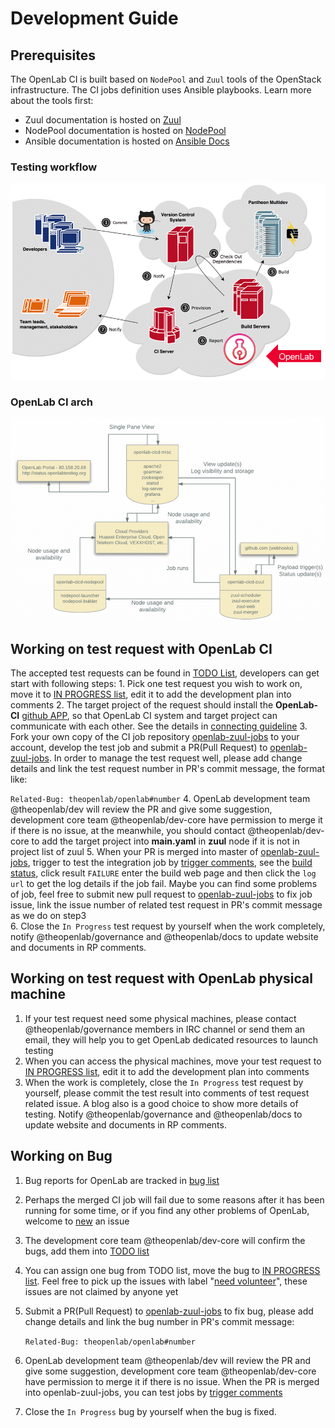 # Development Guide

## Prerequisites

The OpenLab CI is built based on `NodePool` and `Zuul` tools of the OpenStack infrastructure. The CI jobs definition uses Ansible playbooks. Learn more about the tools first:

* Zuul documentation is hosted on [Zuul](https://zuul-ci.org)
* NodePool documentation is hosted on [NodePool](https://zuul-ci.org/docs/nodepool/)
* Ansible documentation is hosted on [Ansible Docs](https://docs.ansible.com/)

### Testing workflow

![](../.gitbook/assets/testing_workflow.png)

### OpenLab CI arch

![](../.gitbook/assets/openlab_ci_arch.png)

## Working on test request with OpenLab CI

The accepted test requests can be found in [TODO List](https://github.com/orgs/theopenlab/projects/1#column-1860008), developers can get start with following steps: 1. Pick one test request you wish to work on, move it to [IN PROGRESS list](https://github.com/orgs/theopenlab/projects/1#column-1860011), edit it to add the development plan into comments 2. The target project of the request should install the **OpenLab-CI** [github APP](https://github.com/apps/theopenlab-ci), so that OpenLab CI system and target project can communicate with each other. See the details in [connecting guideline](connect-to-openlab.md) 3. Fork your own copy of the CI job repository [openlab-zuul-jobs](https://github.com/theopenlab/openlab-zuul-jobs) to your account, develop the test job and submit a PR\(Pull Request\) to [openlab-zuul-jobs](https://github.com/theopenlab/openlab-zuul-jobs). In order to manage the test request well, please add change details and link the test request number in PR's commit message, the format like:

`Related-Bug: theopenlab/openlab#number` 4. OpenLab development team @theopenlab/dev will review the PR and give some suggestion, development core team @theopenlab/dev-core have permission to merge it if there is no issue, at the meanwhile, you should contact @theopenlab/dev-core to add the target project into **main.yaml** in **zuul** node if it is not in project list of zuul 5. When your PR is merged into master of [openlab-zuul-jobs](https://github.com/theopenlab/openlab-zuul-jobs), trigger to test the integration job by [trigger comments](supported-trigger-comments.md), see the [build status](http://status.openlabtesting.org/builds), click result `FAILURE` enter the build web page and then click the `log url` to get the log details if the job fail. Maybe you can find some problems of job, feel free to submit new pull request to [openlab-zuul-jobs](https://github.com/theopenlab/openlab-zuul-jobs/pulls) to fix job issue, link the issue number of related test request in PR's commit message as we do on step3  
6. Close the `In Progress` test request by yourself when the work completely, notify @theopenlab/governance and @theopenlab/docs to update website and documents in RP comments.

## Working on test request with OpenLab physical machine

1. If your test request need some physical machines, please contact @theopenlab/governance members in IRC channel or send them an email, they will help you to get OpenLab dedicated resources to launch testing
2. When you can access the physical machines, move your test request to [IN PROGRESS list](https://github.com/orgs/theopenlab/projects/1#column-1860011), edit it to add the development plan into comments
3. When the work is completely, close the `In Progress` test request by yourself, please commit the test result into comments of test request related issue. A blog also is a good choice to show more details of testing. Notify @theopenlab/governance and @theopenlab/docs to update website and documents in RP comments.

## Working on Bug

1. Bug reports for OpenLab are tracked in [bug list](https://github.com/theopenlab/openlab/issues) 
2. Perhaps the merged CI job will fail due to some reasons after it has been running for some time, or if you find any other problems of OpenLab, welcome to [new](https://github.com/theopenlab/openlab/issues/new?template=bug_report.md&labels=bug) an issue
3. The development core team @theopenlab/dev-core will confirm the bugs, add them into [TODO list](https://github.com/orgs/theopenlab/projects/1#column-1860008)
4. You can assign one bug from TODO list, move the bug to [IN PROGRESS list](https://github.com/orgs/theopenlab/projects/1#column-1860011). Feel free to pick up the issues with label "[need volunteer](https://github.com/theopenlab/openlab/issues?q=is%3Aissue+is%3Aopen+label%3A"need+volunteer")", these issues are not claimed by anyone yet 
5. Submit a PR\(Pull Request\) to [openlab-zuul-jobs](https://github.com/theopenlab/openlab-zuul-jobs) to fix bug, please add change details and link the bug number in PR's commit message:

   `Related-Bug: theopenlab/openlab#number`

6. OpenLab development team @theopenlab/dev will review the PR and give some suggestion, development core team @theopenlab/dev-core have permission to merge it if there is no issue. When the PR is merged into openlab-zuul-jobs, you can test jobs by [trigger comments](supported-trigger-comments.md)
7. Close the `In Progress` bug by yourself when the bug is fixed.


